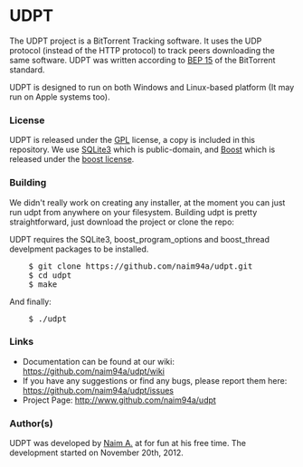 
# UDPT
The UDPT project is a BitTorrent Tracking software.
It uses the UDP protocol (instead of the HTTP protocol) to track
peers downloading the same software. UDPT was written according
to [BEP 15](http://www.bittorrent.org/beps/bep_0015.html) of the BitTorrent standard.

UDPT is designed to run on both Windows and Linux-based platform (It may run on Apple systems too).

### License
UDPT is released under the [GPL](http://www.gnu.org/licenses/gpl-3.0.en.html) license, a copy is included in this repository. 
We use [SQLite3](http://www.sqlite.org/) which is public-domain, and [Boost](http://www.boost.org/) which is released under the [boost license](http://www.boost.org/LICENSE_1_0.txt).

### Building
We didn't really work on creating any installer, at the moment you can just run udpt from anywhere on your filesystem.
Building udpt is pretty straightforward, just download the project or clone the repo:

UDPT requires the SQLite3, boost_program_options and boost_thread develpment packages to be installed.

<pre>
    $ git clone https://github.com/naim94a/udpt.git
    $ cd udpt
    $ make
</pre>

And finally:

<pre>
    $ ./udpt
</pre>

### Links
* Documentation can be found at our wiki: https://github.com/naim94a/udpt/wiki
* If you have any suggestions or find any bugs, please report them here: https://github.com/naim94a/udpt/issues
* Project Page: http://www.github.com/naim94a/udpt

### Author(s)
UDPT was developed by [Naim A.](http://www.github.com/naim94a) at for fun at his free time. 
The development started on November 20th, 2012.
